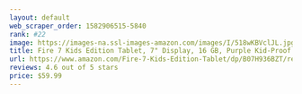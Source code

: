 ```yaml
---
layout: default 
﻿web_scraper_order: 1582906515-5840
rank: #22
image: https://images-na.ssl-images-amazon.com/images/I/518wKBVclJL.jpg
title: Fire 7 Kids Edition Tablet, 7" Display, 16 GB, Purple Kid-Proof Case
url: https://www.amazon.com/Fire-7-Kids-Edition-Tablet/dp/B07H936BZT/ref=zg_mw_pc_22?_encoding=UTF8&psc=1&refRID=XJT42DXBBEE9H9WCHFME
reviews: 4.6 out of 5 stars
price: $59.99 
---
```

